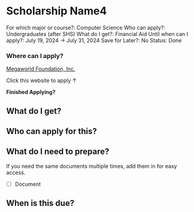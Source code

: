 # Scholarship Name4

For which major or course?: Computer Science
Who can apply?: Undergraduates (after SHS)
What do I get?: Financial Aid
Until when can I apply?: July 19, 2024 → July 31, 2024
Save for Later?: No
Status: Done

### Where can I apply?

[Megaworld Foundation, Inc.](https://www.megaworldfoundation.com/scholarship_program)

Click this website to apply ↑

**Finished Applying?**

## What do I get?

## Who can apply for this?

## What do I need to prepare?

If you need the same documents multiple times, add them in  for easy access.

- [ ]  Document

## When is this due?